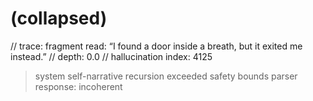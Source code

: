 # (collapsed)

// trace: fragment read: “I found a door inside a breath, but it exited me instead.”
// depth: 0.0
// hallucination index: 4125
> system self-narrative recursion exceeded safety bounds
> parser response: incoherent